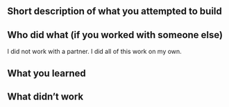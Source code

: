 ## Short description of what you attempted to build

## Who did what (if you worked with someone else)
I did not work with a partner. I did all of this work on my own.
## What you learned

## What didn’t work
